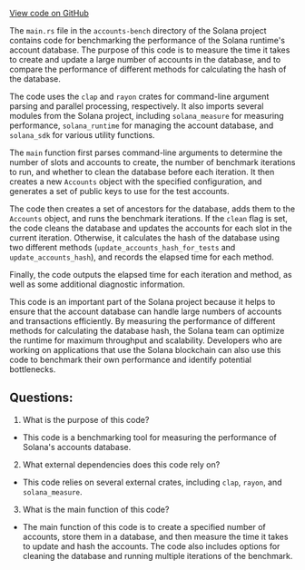 
[View code on GitHub](https://github.com/solana-labs/solana/blob/master/accounts-bench/src/main.rs)

The `main.rs` file in the `accounts-bench` directory of the Solana project contains code for benchmarking the performance of the Solana runtime's account database. The purpose of this code is to measure the time it takes to create and update a large number of accounts in the database, and to compare the performance of different methods for calculating the hash of the database.

The code uses the `clap` and `rayon` crates for command-line argument parsing and parallel processing, respectively. It also imports several modules from the Solana project, including `solana_measure` for measuring performance, `solana_runtime` for managing the account database, and `solana_sdk` for various utility functions.

The `main` function first parses command-line arguments to determine the number of slots and accounts to create, the number of benchmark iterations to run, and whether to clean the database before each iteration. It then creates a new `Accounts` object with the specified configuration, and generates a set of public keys to use for the test accounts.

The code then creates a set of ancestors for the database, adds them to the `Accounts` object, and runs the benchmark iterations. If the `clean` flag is set, the code cleans the database and updates the accounts for each slot in the current iteration. Otherwise, it calculates the hash of the database using two different methods (`update_accounts_hash_for_tests` and `update_accounts_hash`), and records the elapsed time for each method.

Finally, the code outputs the elapsed time for each iteration and method, as well as some additional diagnostic information.

This code is an important part of the Solana project because it helps to ensure that the account database can handle large numbers of accounts and transactions efficiently. By measuring the performance of different methods for calculating the database hash, the Solana team can optimize the runtime for maximum throughput and scalability. Developers who are working on applications that use the Solana blockchain can also use this code to benchmark their own performance and identify potential bottlenecks.
## Questions: 
 1. What is the purpose of this code?
- This code is a benchmarking tool for measuring the performance of Solana's accounts database.

2. What external dependencies does this code rely on?
- This code relies on several external crates, including `clap`, `rayon`, and `solana_measure`.

3. What is the main function of this code?
- The main function of this code is to create a specified number of accounts, store them in a database, and then measure the time it takes to update and hash the accounts. The code also includes options for cleaning the database and running multiple iterations of the benchmark.
